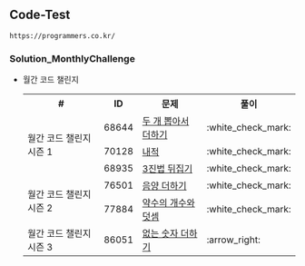 
## Code-Test
`https://programmers.co.kr/`

### Solution_MonthlyChallenge
- 월간 코드 챌린지

    <table>
        <tr>
            <th style="text-align: center">#</th>
            <th style="text-align: center">ID</th>
            <th style="text-align: center">문제</th>
            <th style="text-align: center">풀이</th>
        </tr>
        <!--Solution_MonthlyChallenge1-->
        <tr>
            <td rowspan="3">월간 코드 챌린지 시즌 1</td>
            <td>68644</td>
            <td><a href="https://programmers.co.kr/learn/courses/30/lessons/68644">두 개 뽑아서 더하기</a></td>
            <td>:white_check_mark:</td>
        </tr>
        <tr>
            <td>70128</td>
            <td><a href="https://programmers.co.kr/learn/courses/30/lessons/70128">내적</a></td>
            <td>:white_check_mark:</td>
        </tr>
        <tr>
            <td>68935</td>
            <td><a href="https://programmers.co.kr/learn/courses/30/lessons/68935">3진법 뒤집기</a></td>
            <td>:white_check_mark:</td>
        </tr>
        <!--Solution_MonthlyChallenge2-->
        <tr>
            <td rowspan="2">월간 코드 챌린지 시즌 2</td>
            <td>76501</td>
            <td><a href="https://programmers.co.kr/learn/courses/30/lessons/76501">음양 더하기</a></td>
            <td>:white_check_mark:</td>
        </tr>
        <tr>
            <td>77884</td>
            <td><a href="https://programmers.co.kr/learn/courses/30/lessons/77884">약수의 개수와 덧셈</a></td>
            <td>:white_check_mark:</td>
        </tr>
        <!--Solution_MonthlyChallenge3-->
        <tr>
            <td rowspan="">월간 코드 챌린지 시즌 3</td>
            <td>86051</td>
            <td><a href="https://programmers.co.kr/learn/courses/30/lessons/86051">없는 숫자 더하기</a></td>
            <td>:arrow_right:</td>
        </tr>
    </table>
